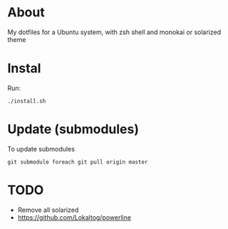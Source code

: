 
# About

My dotfiles for a Ubuntu system, with zsh shell and monokai or solarized theme

# Instal

Run:

    ./install.sh

# Update (submodules)

To update submodules

    git submodule foreach git pull origin master

# TODO

- Remove all solarized
- https://github.com/Lokaltog/powerline
